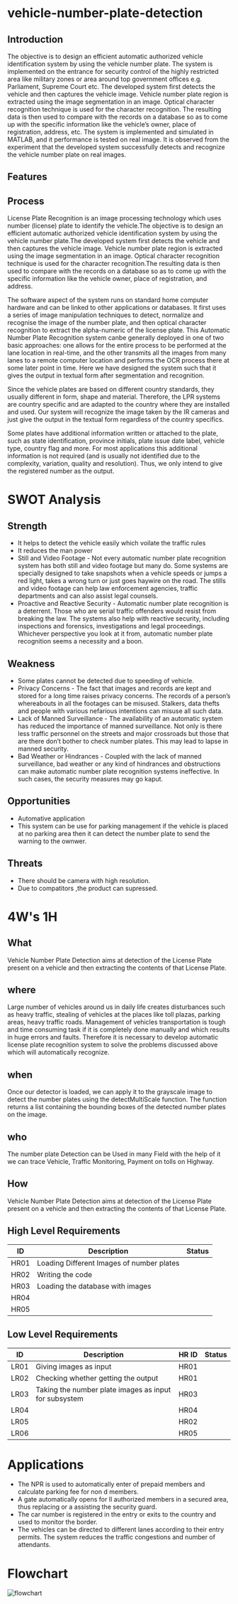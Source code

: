 
# vehicle-number-plate-detection
## Introduction
The objective is to design an efficient automatic authorized vehicle identification system by using the vehicle number plate. The system is implemented on the entrance for security control of the highly restricted area like military zones or area around top government offices
e.g. Parliament, Supreme Court etc. The developed system first detects the vehicle and then captures the vehicle image. Vehicle number plate region is extracted using the image segmentation in an image. Optical character recognition technique is used for the character recognition.
The resulting data is then used to compare with the records on a database so as to come up with the specific information like the vehicle’s owner, place of registration, address, etc. The system is implemented and simulated in MATLAB, and it performance is tested on real image. 
It is observed from the experiment that the developed system successfully detects and recognize the vehicle number plate on real images.
## Features
## Process
License Plate Recognition is an image processing technology which uses number (license) plate to identify the vehicle.The objective is to design an efficient automatic authorized vehicle identification system by using the vehicle number plate.The developed system first detects the vehicle and then captures the vehicle image. Vehicle number plate region is extracted using the image segmentation in an image. Optical character recognition technique is used for the character recognition.The resulting data is then used to compare with the records on a database so as to come up with the specific information like the vehicle owner, place of registration, and address.

The software aspect of the system runs on standard home computer hardware and can be linked to other applications or databases. It first uses a series of image manipulation techniques to detect, normalize and recognise the image of the number plate, and then optical character recognition to extract the alpha-numeric of the license plate. This Automatic Number Plate Recognition system canbe generally deployed in one of two basic approaches: one allows for the entire process to be performed at the lane location in real-time, and the other transmits all the images from many lanes to a remote computer location and performs the OCR process there at some later point in time. Here we have designed the system such that it gives the output in textual form after segmentation and recognition.

Since the vehicle plates are based on different country standards, they usually different in form, shape and material. Therefore, the LPR systems are country specific and are adapted to the country where they are installed and used. Our system will recognize the image taken by the IR cameras and just give the output in the textual form regardless of the country specifics.

Some plates have additional information written or attached to the plate, such as state identification, province initials, plate issue date label, vehicle type, country flag and more. For most applications this additional information is not required (and is usually not identified due to the complexity, variation, quality and resolution). Thus, we only intend to give the registered number as the output.

# SWOT Analysis
## Strength
- It helps to detect the vehicle easily which voilate the traffic rules
- It reduces the man power
- Still and Video Footage -
  Not every automatic number plate recognition system has both still and video footage but many do. Some systems are specially designed to take snapshots when a vehicle speeds or jumps a red light, takes a wrong turn or just goes haywire on the road.
  The stills and video footage can help law enforcement agencies, traffic departments and can also assist legal counsels.
- Proactive and Reactive Security - 
Automatic number plate recognition is a deterrent. Those who are serial traffic offenders would resist from breaking the law. The systems also help with reactive security, including inspections and forensics, investigations and legal proceedings.
Whichever perspective you look at it from, automatic number plate recognition seems a necessity and a boon.

## Weakness 
- Some plates cannot be detected due to speeding of vehicle.
- Privacy Concerns - The fact that images and records are kept and stored for a long time raises privacy concerns. The records of a person’s whereabouts in all the footages can be misused. Stalkers, data thefts and people with 
various nefarious intentions can misuse all such data.
- Lack of Manned Surveillance - 
The availability of an automatic system has reduced the importance of manned surveillance. Not only is there less traffic personnel on the streets and major crossroads but those that are there don’t bother to check number plates. 
This may lead to lapse in manned security.
- Bad Weather or Hindrances -
Coupled with the lack of manned surveillance, bad weather or any kind of hindrances and obstructions can make automatic number plate recognition systems ineffective. In such cases, the security measures may go kaput.

## Opportunities
- Automative application
-  This system can be use for parking management if the vehicle is placed at no parking area then it can detect the number plate to send the warning to the ownwer.
## Threats
- There should be camera with high resolution.
- Due to compatitors ,the product can supressed.

# 4W's 1H
## What
Vehicle Number Plate Detection aims at detection of the License Plate present on a vehicle and then extracting the contents of that License Plate.
## where
Large number of vehicles around us in daily life creates disturbances such as heavy traffic, stealing of vehicles at the places like toll plazas, parking areas, heavy traffic roads. Management of vehicles transportation is tough and time consuming task if it is completely done manually and which results in huge errors and faults. Therefore it is necessary to develop automatic license plate recognition system to solve the problems discussed above which will automatically recognize.
## when
Once our detector is loaded, we can apply it to the grayscale image to detect the number plates using the detectMultiScale function. The function returns a list containing the bounding boxes of the detected number plates on the image.
## who
The number plate Detection can be Used in many Field with the help of it we can trace Vehicle, Traffic Monitoring, Payment on tolls on Highway.
## How
Vehicle Number Plate Detection aims at detection of the License Plate present on a vehicle and then extracting the contents of that License Plate.


## High Level Requirements
| ID | Description | Status |
|--|--|--|
| HR01 | Loading Different Images of number plates  |  |
| HR02 | Writing the code |  |
| HR03 | Loading the database with images |  |
| HR04 |  | |
| HR05 | |  |


## Low Level Requirements 

| ID | Description | HR ID | Status |
|--|--|--|--|
| LR01 | Giving images as input | HR01|  |
| LR02 | Checking whether getting the output  | HR01|  |
 LR03 | Taking the number plate images as input for subsystem   | HR03|  |
| LR04 |  | HR04|  |
| LR05 | | HR02|  |
| LR06 |  | HR05|  |


# Applications
- The NPR is used to automatically enter of prepaid members and calculate parking fee for non d members.
- A gate automatically opens for Il authorized members in a secured area, thus replacing or a assisting the security guard.
- The car number is registered in the entry or exits to the country and used to monitor the border.
- The vehicles can be directed to different lanes according to their entry permits. The system reduces the traffic congestions and number of attendants.

# Flowchart
![flowchart](https://user-images.githubusercontent.com/98817564/160232187-893ad692-6405-44e5-a137-172bf2d45d3a.png)

